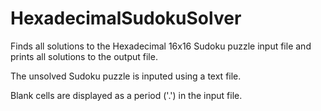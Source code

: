 # HexadecimalSudokuSolver

Finds all solutions to the Hexadecimal 16x16 Sudoku puzzle input file and prints all solutions to the output file.

The unsolved Sudoku puzzle is inputed using a text file.

Blank cells are displayed as a period ('.') in the input file.

